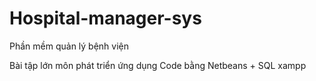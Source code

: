 # Hospital-manager-sys
Phần mềm quản lý bệnh viện

Bài tập lớn môn phát triển ứng dụng Code bằng Netbeans + SQL xampp

